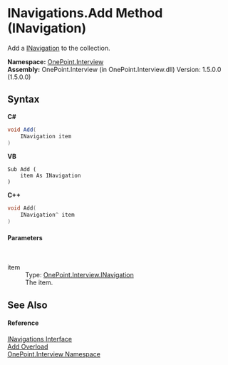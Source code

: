 # INavigations.Add Method (INavigation)
 

Add a <a href="T_OnePoint_Interview_INavigation">INavigation</a> to the collection.

**Namespace:**&nbsp;<a href="N_OnePoint_Interview">OnePoint.Interview</a><br />**Assembly:**&nbsp;OnePoint.Interview (in OnePoint.Interview.dll) Version: 1.5.0.0 (1.5.0.0)

## Syntax

**C#**<br />
``` C#
void Add(
	INavigation item
)
```

**VB**<br />
``` VB
Sub Add ( 
	item As INavigation
)
```

**C++**<br />
``` C++
void Add(
	INavigation^ item
)
```


#### Parameters
&nbsp;<dl><dt>item</dt><dd>Type: <a href="T_OnePoint_Interview_INavigation">OnePoint.Interview.INavigation</a><br />The item.</dd></dl>

## See Also


#### Reference
<a href="T_OnePoint_Interview_INavigations">INavigations Interface</a><br /><a href="Overload_OnePoint_Interview_INavigations_Add">Add Overload</a><br /><a href="N_OnePoint_Interview">OnePoint.Interview Namespace</a><br />